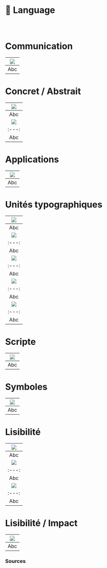 # 💬 Language

  
### &nbsp;

# Communication
|![](links/1-Language_v2.gif) |
|:---:|
| Abc |
# Concret / Abstrait
|![](links/1-Language_v211.gif) |
|:---:|
| Abc |
|![](links/1-Language_v210.jpg) |
|:---:|
| Abc |
# Applications
|![](links/1-Language_v217.gif) |
|:---:|
| Abc |
# Unités typographiques
|![](links/1-Language_v252.gif) |
|:---:|
| Abc |
|![](links/1-Language_v272.gif) |
|:---:|
| Abc |
|![](links/1-Language_v279.gif) |
|:---:|
| Abc |
|![](links/1-Language_v285.gif) |
|:---:|
| Abc |
|![](links/1-Language_v2108.gif) |
|:---:|
| Abc |
# Scripte
|![](links/1-Language_v2116.gif) |
|:---:|
| Abc |
# Symboles
|![](links/1-Language_v2120.gif) |
|:---:|
| Abc |
# Lisibilité
|![](links/1-Language_v2127.gif) |
|:---:|
| Abc |
|![](links/1-Language_v2133.gif) |
|:---:|
| Abc |
|![](links/1-Language_v2137.gif) |
|:---:|
| Abc |
# Lisibilité / Impact
|![](links/1-Language_v2161.gif) |
|:---:|
| Abc |



### Sources

<!-- - **Prénom Nom**  
  *Titre*, 0000 -->

<!-- [^1]: Adrian Frutiger, *Type, Sign, Symbol*, 1980 -->

